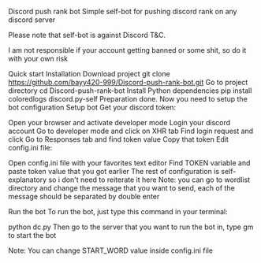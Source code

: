 Discord push rank bot
Simple self-bot for pushing discord rank on any discord server

Please note that self-bot is against Discord T&C.

I am not responsible if your account getting banned or some shit, so do it with your own risk

Quick start
Installation
Download project
git clone https://github.com/bayy420-999/Discord-push-rank-bot.git
Go to project directory
cd Discord-push-rank-bot
Install Python dependencies
pip install coloredlogs discord.py-self
Preparation done. Now you need to setup the bot configuration
Setup bot
Get your discord token:

Open your browser and activate developer mode
Login your discord account
Go to developer mode and click on XHR tab
Find login request and click
Go to Responses tab and find token value
Copy that token
Edit config.ini file:

Open config.ini file with your favorites text editor
Find TOKEN variable and paste token value that you got earlier
The rest of configuration is self-explanatory so i don't need to reiterate it here
Note: you can go to wordlist directory and change the message that you want to send, each of the message should be separated by double enter

Run the bot
To run the bot, just type this command in your terminal:

python dc.py
Then go to the server that you want to run the bot in, type gm to start the bot

Note: You can change START_WORD value inside config.ini file
